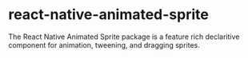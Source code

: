 # react-native-animated-sprite

The React Native Animated Sprite package is a feature rich declaritive component for animation, tweening, and dragging sprites.
